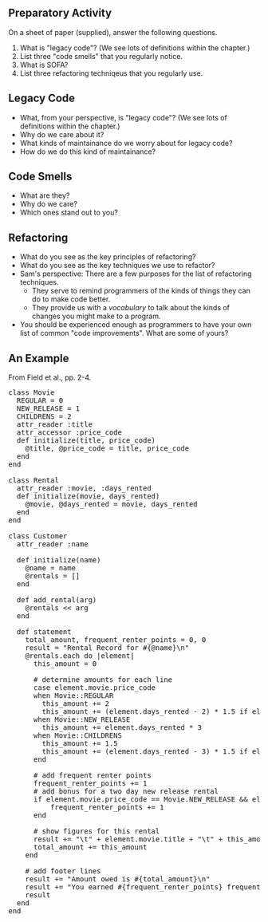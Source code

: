 Preparatory Activity
--------------------

On a sheet of paper (supplied), answer the following questions.

1. What is "legacy code"?  (We see lots of definitions within the
   chapter.)
2. List three "code smells" that you regularly notice.
3. What is SOFA?
4. List three refactoring techniqeus that you regularly use.

Legacy Code
-----------

* What, from your perspective, is "legacy code"?  (We see lots of
  definitions within the chapter.)
* Why do we care about it?
* What kinds of maintainance do we worry about for legacy code?
* How do we do this kind of maintainance?

Code Smells
-----------

* What are they?
* Why do we care?
* Which ones stand out to you?

Refactoring
-----------

* What do you see as the key principles of refactoring?
* What do you see as the key techniques we use to refactor?
* Sam's perspective: There are a few purposes for the list of
  refactoring techniques.
    * They serve to remind programmers of the kinds of things they
      can do to make code better.
    * They provide us with a *vocabulary* to talk about the kinds of
      changes you might make to a program.
* You should be experienced enough as programmers to have your own list
  of common "code improvements".  What are some of yours?

An Example
----------

From Field et al., pp. 2-4.

<pre class="programlisting">
class Movie
  REGULAR = 0
  NEW_RELEASE = 1
  CHILDRENS = 2
  attr_reader :title
  attr_accessor :price_code
  def initialize(title, price_code)
    @title, @price_code = title, price_code
  end 
end

class Rental
  attr_reader :movie, :days_rented
  def initialize(movie, days_rented)
    @movie, @days_rented = movie, days_rented
  end 
end

class Customer
  attr_reader :name

  def initialize(name)
    @name = name
    @rentals = []
  end

  def add_rental(arg)
    @rentals << arg
  end

  def statement
    total_amount, frequent_renter_points = 0, 0
    result = "Rental Record for #{@name}\n"
    @rentals.each do |element|
      this_amount = 0

      # determine amounts for each line
      case element.movie.price_code
      when Movie::REGULAR
        this_amount += 2
        this_amount += (element.days_rented - 2) * 1.5 if element.days_rented > 2
      when Movie::NEW_RELEASE
        this_amount += element.days_rented * 3
      when Movie::CHILDRENS
        this_amount += 1.5
        this_amount += (element.days_rented - 3) * 1.5 if element.days_rented > 3
      end

      # add frequent renter points
      frequent_renter_points += 1
      # add bonus for a two day new release rental
      if element.movie.price_code == Movie.NEW_RELEASE && element.days_rented > 1
          frequent_renter_points += 1
      end

      # show figures for this rental
      result += "\t" + element.movie.title + "\t" + this_amount.to_s + "\n"
      total_amount += this_amount
    end

    # add footer lines
    result += "Amount owed is #{total_amount}\n"
    result += "You earned #{frequent_renter_points} frequent renter points"
    result
  end
end
</pre>

